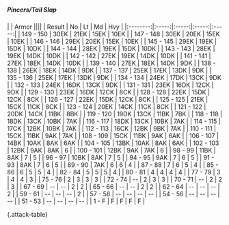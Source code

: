 ##### Pincers/Tail Slap

|      |   Armor   ||||
|   Result   |   No   |   Lt   |   Md   |   Hvy   |
|:--------:|:-----:|:-----:|:-----:|:-----:|
| 149 - 150 | 30EK | 21EK | 15EK | 10EK |
| 147 - 148 | 30EK | 20EK | 15EK | 10EK |
| 146 - 146 | 29EK | 20EK | 15EK | 10EK |
| 145 - 145 | 29EK | 19EK | 15DK | 10DK |
| 144 - 144 | 28EK | 19EK | 15DK | 10DK |
| 143 - 143 | 28EK | 19EK | 14DK | 10DK |
| 142 - 142 | 27EK | 19EK | 14DK | 10DK |
| 141 - 141 | 27EK | 18EK | 14DK | 10DK |
| 139 - 140 | 27EK | 18EK | 14DK | 9DK |
| 138 - 138 | 26EK | 18EK | 14DK | 9DK |
| 137 - 137 | 25EK | 17EK | 13DK | 9DK |
| 135 - 136 | 25EK | 17EK | 13DK | 9DK |
| 134 - 134 | 24EK | 17DK | 13CK | 9DK |
| 132 - 133 | 24EK | 16DK | 13CK | 9DK |
| 131 - 131 | 23EK | 16DK | 12CK | 9DK |
| 129 - 130 | 23EK | 16DK | 12CK | 8CK |
| 128 - 128 | 22EK | 15DK | 12CK | 8CK |
| 126 - 127 | 22EK | 15DK | 12CK | 8CK |
| 125 - 125 | 21EK | 15CK | 11CK | 8CK |
| 123 - 124 | 20EK | 14CK | 11CK | 8CK |
| 121 - 122 | 20DK | 14CK | 11BK | 8BK |
| 119 - 120 | 19DK | 13CK | 11BK | 7BK |
| 118 - 118 | 18DK | 13CK | 10BK | 7AK |
| 116 - 117 | 18DK | 13CK | 10BK | 7AK |
| 114 - 115 | 17CK | 12BK | 10BK | 7AK |
| 112 - 113 | 16CK | 12BK | 9BK | 7AK |
| 110 - 111 | 15CK | 11BK | 9AK | 7AK |
| 108 - 109 | 15CK | 11BK | 9AK | 6AK |
| 106 - 107 | 14BK | 10AK | 8AK | 6AK |
| 104 - 105 | 13BK | 10AK | 8AK | 6AK |
| 102 - 103 | 12BK | 9AK | 8AK | 6 |
| 100 - 101 | 12BK | 9AK | 7AK | 6 |
| 98 - 99 | 11BK | 8AK | 7 | 5 |
| 96 - 97 | 10BK | 8AK | 7 | 5 |
| 94 - 95 | 9AK | 7 | 6 | 5 |
| 91 - 93 | 8AK | 7 | 6 | 5 |
| 89 - 90 | 7AK | 6 | 6 | 4 |
| 87 - 88 | 7 | 6 | 5 | 4 |
| 85 - 86 | 6 | 5 | 5 | 4 |
| 82 - 84 | 5 | 5 | 5 | 4 |
| 80 - 81 | 4 | 4 | 4 | 4 |
| 77 - 79 | 3 | 4 | 4 | 3 |
| 75 - 76 | 2 | 3 | 3 | 3 |
| 72 - 74 | --  | 2 | 3 | 3 |
| 70 - 71 | --  | 2 | 2 | 3 |
| 67 - 69 | --  | --  | 2 | 2 |
| 65 - 66 | --  | --  | 2 | 2 |
| 62 - 64 | --  | --  | --  | 2 |
| 59 - 61 | --  | --  | --  | 2 |
| 57 - 58 | --  | --  | --  | --  |
| 54 - 56 | --  | --  | --  | --  |
| 51 - 53 | --  | --  | --  | --  |
| 1 - F | F | F | F | F |

{.attack-table}

